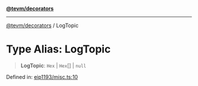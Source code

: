 [**@tevm/decorators**](../README.md)

***

[@tevm/decorators](../globals.md) / LogTopic

# Type Alias: LogTopic

> **LogTopic**: `Hex` \| `Hex`[] \| `null`

Defined in: [eip1193/misc.ts:10](https://github.com/evmts/tevm-monorepo/blob/main/packages/decorators/src/eip1193/misc.ts#L10)
